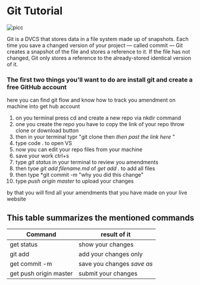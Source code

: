 # Git Tutorial  

![picc](https://www.fofxacademy.com/wp-content/uploads/2020/01/install-git-for-multiple-users.png)

Git is a DVCS that stores data in a file system made up of snapshots. Each time you save a changed version of your project — called commit — Git creates a snapshot of the file and stores a reference to it. If the file has not changed, Git only stores a reference to the already-stored identical version of it.

### The first two things you'll want to do are install git and create a free GitHub account

here you can find git flow and know how to track you amendment on machine into get hub account

1. on you terminal press cd and create a new repo via nkdir command
1. one you create the repo you have to copy the link of your repo throw clone or download button
1. then in your terminal typr "git clone then *then past the link here* "
1. type code . to open VS 
1. now you can edit your repo files from your machine
1. save your work ctrl+s
1. type *git status* in your terminal to review you amendments
1. then tyoe *git add filename.md* of *get add .* to add all files
1. then type *git commit -m "why you did this change"
1. type *push origin master* to upload your changes  
  
  by that you will find all your amendments that you have made on your live website  

  ## This table summarizes the mentioned commands
  
  Command | result of it
  --------|---------
  get status | show your changes
  git add | add your changes only
  get commit -m | save you changes *save as*
  get push origin master | submit your changes

